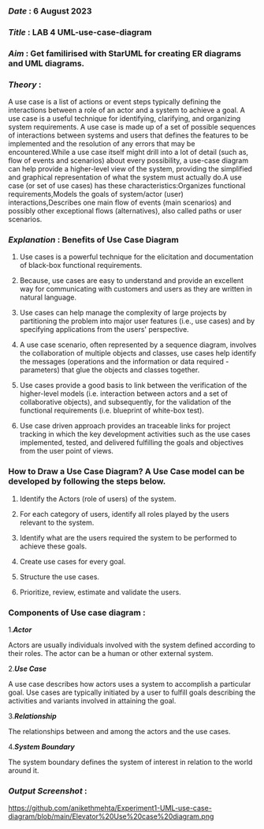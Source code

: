 ### ***Date*** : 6 August 2023
### ***Title*** : LAB 4 UML-use-case-diagram

### ***Aim*** : Get familirised with StarUML for creating ER diagrams and UML diagrams.

### ***Theory*** : 
A use case is a list of actions or event steps typically defining the interactions between a role of an actor and a system to achieve a goal. A use case is a useful technique for identifying, clarifying, and organizing system requirements. A use case is made up of a set of possible sequences of interactions between systems and users that defines the features to be implemented and the resolution of any errors that may be encountered.While a use case itself might drill into a lot of detail (such as, flow of events and scenarios) about every possibility, a use-case diagram can help provide a higher-level view of the system, providing the simplified and graphical representation of what the system must actually do.A use case (or set of use cases) has these characteristics:Organizes functional requirements,Models the goals of system/actor (user) interactions,Describes one main flow of events (main scenarios) and possibly other exceptional flows (alternatives), also called paths or user scenarios.

### ***Explanation*** : Benefits of Use Case Diagram
1. Use cases is a powerful technique for the elicitation and documentation of black-box functional requirements.

2. Because, use cases are easy to understand and provide an excellent way for communicating with customers and users as they are written in natural language.

3. Use cases can help manage the complexity of large projects by partitioning the problem into major user features (i.e., use cases) and by specifying applications from the users' perspective.

4. A use case scenario, often represented by a sequence diagram, involves the collaboration of multiple objects and classes, use cases help identify the messages (operations and the information or data required - parameters) that glue the objects and classes together.

5. Use cases provide a good basis to link between the verification of the higher-level models (i.e. interaction between actors and a set of collaborative objects), and subsequently, for the validation of the functional requirements (i.e. blueprint of white-box test).

6. Use case driven approach provides an traceable links for project tracking in which the key development activities such as the use cases implemented, tested, and delivered fulfilling the goals and objectives from the user point of views.

### How to Draw a Use Case Diagram? A Use Case model can be developed by following the steps below.

1. Identify the Actors (role of users) of the system.

2. For each category of users, identify all roles played by the users relevant to the system.

3. Identify what are the users required the system to be performed to achieve these goals.

4. Create use cases for every goal.

5. Structure the use cases.

6. Prioritize, review, estimate and validate the users.

### Components of Use case diagram :
1.***Actor***

Actors are usually individuals involved with the system defined according to their roles. The actor can be a human or other external system.

2.***Use Case***

A use case describes how actors uses a system to accomplish a particular goal. Use cases are typically initiated by a user to fulfill goals describing the activities and variants involved in attaining the goal.

3.***Relationship***

The relationships between and among the actors and the use cases.

4.***System Boundary***

The system boundary defines the system of interest in relation to the world around it.

### ***Output Screenshot*** :

https://github.com/anikethmehta/Experiment1-UML-use-case-diagram/blob/main/Elevator%20Use%20case%20diagram.png
